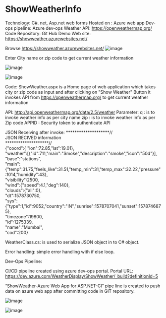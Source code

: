 # ShowWeatherInfo

Technology: C#. net, Asp.net web forms 
Hosted on : Azure web app
Dev-ops pipeline: Azure dev-ops
Weather API: https://openweathermap.org/
Code Repository: Git Hub
Demo Web site: https://showweather.azurewebsites.net/

Browse https://showweather.azurewebsites.net/
![image](https://user-images.githubusercontent.com/47704111/210596975-e865ce80-85f3-463b-9669-6ce55eef25eb.png)

Enter City name or zip code to get current weather information 

![image](https://user-images.githubusercontent.com/47704111/210597400-ac5fb0d7-155f-4cdd-8e25-0887fd8ef430.png)

![image](https://user-images.githubusercontent.com/47704111/210597535-7766d263-b566-45b8-bca9-63a95bdd28c4.png)


Code:
ShowWeather.aspx is a Home page of web application which takes city or zip code as input and after clicking on "Show Weather" Button it invokes API from https://openweathermap.org/ to get current weather information

API: http://api.openweathermap.org/data/2.5/weather
Parameter: 
     q : is to invoke weather info as per city name 
   zip : is to invoke weather info as per Zip code 
 APPID : Security token to authenticate API
 
 JSON Receiving after invoke:
        ********************//  
             JSON RECIVED information   
        ********************//  
        {"coord":{ "lon":72.85,"lat":19.01},  
        "weather":[{"id":711,"main":"Smoke","description":"smoke","icon":"50d"}],  
        "base":"stations",  
        "main":{"temp":31.75,"feels_like":31.51,"temp_min":31,"temp_max":32.22,"pressure":1014,"humidity":43},  
        "visibility":2500,  
        "wind":{"speed":4.1,"deg":140},  
        "clouds":{"all":0},  
        "dt":1578730750,  
        "sys":{"type":1,"id":9052,"country":"IN","sunrise":1578707041,"sunset":1578746875},  
        "timezone":19800,  
        "id":1275339,  
        "name":"Mumbai",  
        "cod":200}  
        
  WeatherClass.cs: is used to serialize JSON object in to C# object.
  
  Error handling: simple error handling with if else loop.
  
  Dev-Ops Pipeline:
  
  CI/CD pipeline created using azure dev-ops portal.
  Portal URL: https://dev.azure.com/WeatherDisplay/ShowWeather/_build?definitionId=5
  
  “ShowWeather-Azure Web App for ASP.NET-CI” pipe line is created to push data on azure web app after committing code in GIT repository.
  
  ![image](https://user-images.githubusercontent.com/47704111/210598310-beb8d55b-ae1d-418a-84ef-28b9e9cb01fa.png)
  
  ![image](https://user-images.githubusercontent.com/47704111/210598764-e767f673-0939-492c-a26f-b827b14d6d79.png)


  
  
  


